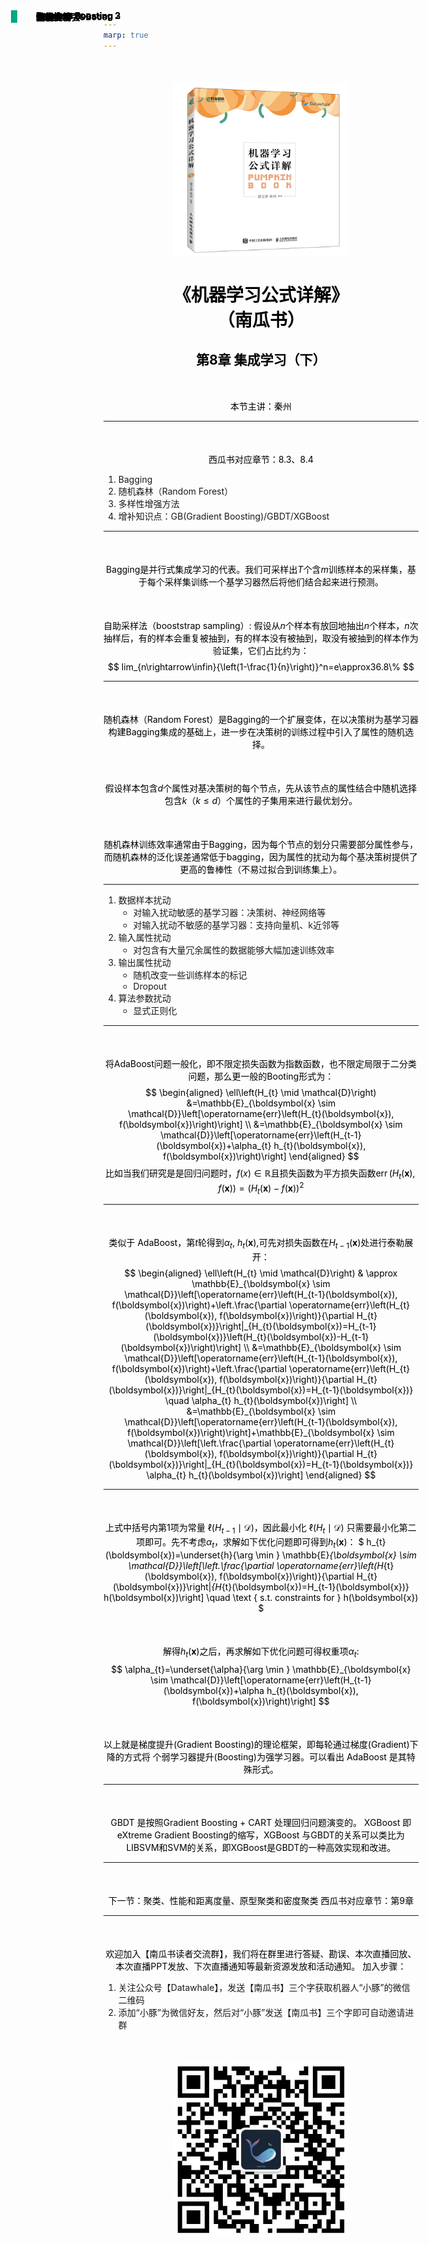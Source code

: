 ```yaml
---
marp: true
---
```

<style>
h3 {
    color: black;
    text-align: center;
}
h4 {
    color: black;
    position: absolute;
    top: 30px;
    left: 80px;
    border-left: 10px solid #00A784;
    padding-left: 30px;
}
h5 {
    background-image: url("images/logo.png");
    background-size: 180px;
    background-repeat:no-repeat;
    color: black;
    position: absolute;
    top: 5px;
    right: 30px;
    height: 60px;
    padding-left: 180px;
    padding-top: 10px;
    font-size: 0px;
    font-weight: normal;
}
</style>
![bg left:50% height:500px](images/nangua.jpg)
<style scoped>
h1 {
  color: black;
  text-align: center;
}
h2 {
  color: black;
  text-align: center;
}
p {
    margin-top: 50px;
    color: black;
    text-align: center;
}
</style>
# 《机器学习公式详解》<br>（南瓜书）
## 第8章 集成学习（下）
##### 异步社区
本节主讲：秦州

---
#### 本节大纲
##### 异步社区
西瓜书对应章节：8.3、8.4
1. Bagging
2. 随机森林（Random Forest）
3. 多样性增强方法
4. 增补知识点：GB(Gradient Boosting)/GBDT/XGBoost


---
#### Bagging
##### 异步社区
Bagging是并行式集成学习的代表。我们可采样出$T$个含$m$训练样本的采样集，基于每个采样集训练一个基学习器然后将他们结合起来进行预测。

自助采样法（booststrap sampling）:
假设从$n$个样本有放回地抽出$n$个样本，$n$次抽样后，有的样本会重复被抽到，有的样本没有被抽到，取没有被抽到的样本作为验证集，它们占比约为：
$$
lim_{n\rightarrow\infin}{\left(1-\frac{1}{n}\right)}^n=e\approx36.8\%
$$


---
#### 随机森林
##### 异步社区
随机森林（Random Forest）是Bagging的一个扩展变体，在以决策树为基学习器构建Bagging集成的基础上，进一步在决策树的训练过程中引入了属性的随机选择。

假设样本包含$d$个属性对基决策树的每个节点，先从该节点的属性结合中随机选择包含$k$（$k\le d$）个属性的子集用来进行最优划分。

随机森林训练效率通常由于Bagging，因为每个节点的划分只需要部分属性参与，而随机森林的泛化误差通常低于bagging，因为属性的扰动为每个基决策树提供了更高的鲁棒性（不易过拟合到训练集上）。

---
#### 多样性增强
##### 异步社区
1. 数据样本扰动
    - 对输入扰动敏感的基学习器：决策树、神经网络等
    - 对输入扰动不敏感的基学习器：支持向量机、k近邻等
2. 输入属性扰动
    - 对包含有大量冗余属性的数据能够大幅加速训练效率
3. 输出属性扰动
    - 随机改变一些训练样本的标记
    - Dropout
4. 算法参数扰动
    - 显式正则化

---
#### Gradient Boosting
##### 异步社区
将AdaBoost问题一般化，即不限定损失函数为指数函数，也不限定局限于二分类问题，那么更一般的Booting形式为：
$$
\begin{aligned}
\ell\left(H_{t} \mid \mathcal{D}\right) &=\mathbb{E}_{\boldsymbol{x} \sim \mathcal{D}}\left[\operatorname{err}\left(H_{t}(\boldsymbol{x}), f(\boldsymbol{x})\right)\right] \\
&=\mathbb{E}_{\boldsymbol{x} \sim \mathcal{D}}\left[\operatorname{err}\left(H_{t-1}(\boldsymbol{x})+\alpha_{t} h_{t}(\boldsymbol{x}), f(\boldsymbol{x})\right)\right]
\end{aligned}
$$
比如当我们研究是是回归问题时，$f(x)\in \mathbb{R}$且损失函数为平方损失函数$\operatorname{err}\left(H_t(\boldsymbol{x}), f(\boldsymbol{x})\right)=\left(H_t(\boldsymbol{x})-f(\boldsymbol{x})\right)^2$


---
#### Gradient Boosting 2
##### 异步社区
类似于 AdaBoost，第$t$轮得到$\alpha_t$, $h_t(\boldsymbol{x})$,可先对损失函数在$H_{t-1}(\boldsymbol{x})$处进行泰勒展开：
$$
\begin{aligned}
\ell\left(H_{t} \mid \mathcal{D}\right) & \approx \mathbb{E}_{\boldsymbol{x} \sim \mathcal{D}}\left[\operatorname{err}\left(H_{t-1}(\boldsymbol{x}), f(\boldsymbol{x})\right)+\left.\frac{\partial \operatorname{err}\left(H_{t}(\boldsymbol{x}), f(\boldsymbol{x})\right)}{\partial H_{t}(\boldsymbol{x})}\right|_{H_{t}(\boldsymbol{x})=H_{t-1}(\boldsymbol{x})}\left(H_{t}(\boldsymbol{x})-H_{t-1}(\boldsymbol{x})\right)\right] \\
&=\mathbb{E}_{\boldsymbol{x} \sim \mathcal{D}}\left[\operatorname{err}\left(H_{t-1}(\boldsymbol{x}), f(\boldsymbol{x})\right)+\left.\frac{\partial \operatorname{err}\left(H_{t}(\boldsymbol{x}), f(\boldsymbol{x})\right)}{\partial H_{t}(\boldsymbol{x})}\right|_{H_{t}(\boldsymbol{x})=H_{t-1}(\boldsymbol{x})} \quad \alpha_{t} h_{t}(\boldsymbol{x})\right] \\
&=\mathbb{E}_{\boldsymbol{x} \sim \mathcal{D}}\left[\operatorname{err}\left(H_{t-1}(\boldsymbol{x}), f(\boldsymbol{x})\right)\right]+\mathbb{E}_{\boldsymbol{x} \sim \mathcal{D}}\left[\left.\frac{\partial \operatorname{err}\left(H_{t}(\boldsymbol{x}), f(\boldsymbol{x})\right)}{\partial H_{t}(\boldsymbol{x})}\right|_{H_{t}(\boldsymbol{x})=H_{t-1}(\boldsymbol{x})} \alpha_{t} h_{t}(\boldsymbol{x})\right]
\end{aligned}
$$


---
#### Gradient Boosting 3
##### 异步社区

上式中括号内第1项为常量 $\ell\left(H_{t-1} \mid \mathcal{D}\right)$，因此最小化 $\ell\left(H_{t} \mid \mathcal{D}\right)$ 只需要最小化第二项即可。先不考虑$\alpha_t$，求解如下优化问题即可得到$h_t(\boldsymbol{x})$：
$
h_{t}(\boldsymbol{x})=\underset{h}{\arg \min } \mathbb{E}_{\boldsymbol{x} \sim \mathcal{D}}\left[\left.\frac{\partial \operatorname{err}\left(H_{t}(\boldsymbol{x}), f(\boldsymbol{x})\right)}{\partial H_{t}(\boldsymbol{x})}\right|_{H_{t}(\boldsymbol{x})=H_{t-1}(\boldsymbol{x})} h(\boldsymbol{x})\right] \quad \text { s.t. constraints for } h(\boldsymbol{x})
$

解得$h_t(\boldsymbol{x})$之后，再求解如下优化问题可得权重项$\alpha_t$:
$$
\alpha_{t}=\underset{\alpha}{\arg \min } \mathbb{E}_{\boldsymbol{x} \sim \mathcal{D}}\left[\operatorname{err}\left(H_{t-1}(\boldsymbol{x})+\alpha h_{t}(\boldsymbol{x}), f(\boldsymbol{x})\right)\right]
$$

以上就是梯度提升(Gradient Boosting)的理论框架，即每轮通过梯度(Gradient)下降的方式将
个弱学习器提升(Boosting)为强学习器。可以看出 AdaBoost 是其特殊形式。

---
#### GBDT 和 XGBoost
##### 异步社区

GBDT 是按照Gradient Boosting + CART 处理回归问题演变的。
XGBoost 即eXtreme Gradient Boosting的缩写，XGBoost 与GBDT的关系可以类比为LIBSVM和SVM的关系，即XGBoost是GBDT的一种高效实现和改进。


---
#### 预告
##### 异步社区
下一节：聚类、性能和距离度量、原型聚类和密度聚类
西瓜书对应章节：第9章

---
#### 结束语
##### 异步社区
<style scoped>
img {
  display: block;
  margin: 0 auto;
  width: 280px;
}
</style>
欢迎加入【南瓜书读者交流群】，我们将在群里进行答疑、勘误、本次直播回放、本次直播PPT发放、下次直播通知等最新资源发放和活动通知。
加入步骤：
1. 关注公众号【Datawhale】，发送【南瓜书】三个字获取机器人“小豚”的微信二维码
2. 添加“小豚”为微信好友，然后对“小豚”发送【南瓜书】三个字即可自动邀请进群

![qrcode](images/qrcode.jpeg)